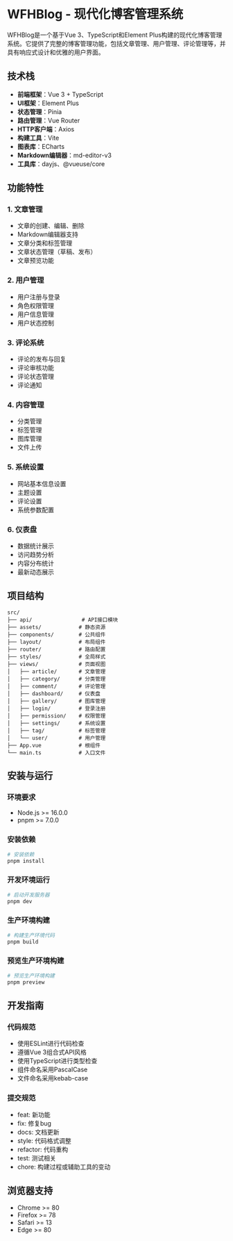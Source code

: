 # WFHBlog - 现代化博客管理系统

WFHBlog是一个基于Vue 3、TypeScript和Element Plus构建的现代化博客管理系统。它提供了完整的博客管理功能，包括文章管理、用户管理、评论管理等，并具有响应式设计和优雅的用户界面。

## 技术栈

- **前端框架**：Vue 3 + TypeScript
- **UI框架**：Element Plus
- **状态管理**：Pinia
- **路由管理**：Vue Router
- **HTTP客户端**：Axios
- **构建工具**：Vite
- **图表库**：ECharts
- **Markdown编辑器**：md-editor-v3
- **工具库**：dayjs、@vueuse/core

## 功能特性

### 1. 文章管理
- 文章的创建、编辑、删除
- Markdown编辑器支持
- 文章分类和标签管理
- 文章状态管理（草稿、发布）
- 文章预览功能

### 2. 用户管理
- 用户注册与登录
- 角色权限管理
- 用户信息管理
- 用户状态控制

### 3. 评论系统
- 评论的发布与回复
- 评论审核功能
- 评论状态管理
- 评论通知

### 4. 内容管理
- 分类管理
- 标签管理
- 图库管理
- 文件上传

### 5. 系统设置
- 网站基本信息设置
- 主题设置
- 评论设置
- 系统参数配置

### 6. 仪表盘
- 数据统计展示
- 访问趋势分析
- 内容分布统计
- 最新动态展示

## 项目结构

```
src/
├── api/                # API接口模块
├── assets/            # 静态资源
├── components/        # 公共组件
├── layout/            # 布局组件
├── router/            # 路由配置
├── styles/            # 全局样式
├── views/             # 页面视图
│   ├── article/       # 文章管理
│   ├── category/      # 分类管理
│   ├── comment/       # 评论管理
│   ├── dashboard/     # 仪表盘
│   ├── gallery/       # 图库管理
│   ├── login/         # 登录注册
│   ├── permission/    # 权限管理
│   ├── settings/      # 系统设置
│   ├── tag/           # 标签管理
│   └── user/          # 用户管理
├── App.vue            # 根组件
└── main.ts            # 入口文件
```

## 安装与运行

### 环境要求
- Node.js >= 16.0.0
- pnpm >= 7.0.0

### 安装依赖
```bash
# 安装依赖
pnpm install
```

### 开发环境运行
```bash
# 启动开发服务器
pnpm dev
```

### 生产环境构建
```bash
# 构建生产环境代码
pnpm build
```

### 预览生产环境构建
```bash
# 预览生产环境构建
pnpm preview
```

## 开发指南

### 代码规范
- 使用ESLint进行代码检查
- 遵循Vue 3组合式API风格
- 使用TypeScript进行类型检查
- 组件命名采用PascalCase
- 文件命名采用kebab-case

### 提交规范
- feat: 新功能
- fix: 修复bug
- docs: 文档更新
- style: 代码格式调整
- refactor: 代码重构
- test: 测试相关
- chore: 构建过程或辅助工具的变动

## 浏览器支持

- Chrome >= 80
- Firefox >= 78
- Safari >= 13
- Edge >= 80


